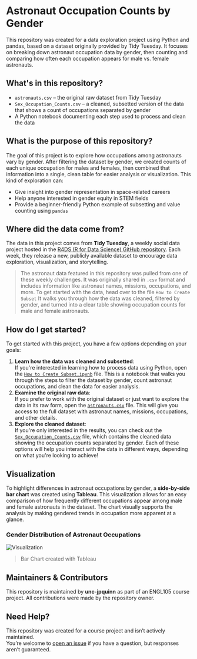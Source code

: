 # Astronaut Occupation Counts by Gender
This repository was created for a data exploration project using Python and pandas, based on a dataset originally provided by Tidy Tuesday. It focuses on breaking down astronaut occupation data by gender, then counting and comparing how often each occupation appears for male vs. female astronauts.

## What's in this repository?
* `astronauts.csv` – the original raw dataset from Tidy Tuesday
* `Sex_Occupation_Counts.csv` – a cleaned, subsetted version of the data that shows a count of occupations separated by gender
* A Python notebook documenting each step used to process and clean the data

## What is the purpose of this repository?
The goal of this project is to explore how occupations among astronauts vary by gender. After filtering the dataset by gender, we created counts of each unique occupation for males and females, then combined that information into a single, clean table for easier analysis or visualization.
This kind of exploration can:
* Give insight into gender representation in space-related careers
* Help anyone interested in gender equity in STEM fields
* Provide a beginner-friendly Python example of subsetting and value counting using `pandas`

## Where did the data come from?
The data in this project comes from **Tidy Tuesday**, a weekly social data project hosted in the [R4DS (R for Data Science) GitHub repository](https://github.com/rfordatascience/tidytuesday). Each week, they release a new, publicly available dataset to encourage data exploration, visualization, and storytelling.
>The astronaut data featured in this repository was pulled from one of these weekly challenges. It was originally shared in `.csv` format and includes information like astronaut names, missions, occupations, and more.
To get started with the data, head over to the file `How to Create Subset`
It walks you through how the data was cleaned, filtered by gender, and turned into a clear table showing occupation counts for male and female astronauts.

## How do I get started?
To get started with this project, you have a few options depending on your goals:
1. **Learn how the data was cleaned and subsetted**:  
   If you're interested in learning how to process data using Python, open the [`How to Create Subset.ipynb`](https://github.com/unc-jpquinn/engl105_astronaut_data/blob/main/How%20To%20Create%20Subset.ipynb) file. This is a notebook that walks you through the steps to filter the dataset by gender, count astronaut occupations, and clean the data for easier analysis.
2. **Examine the original raw data**:  
   If you prefer to work with the original dataset or just want to explore the data in its raw form, open the [`astronauts.csv`](https://github.com/unc-jpquinn/engl105_astronaut_data/blob/main/astronauts.csv) file. This will give you access to the full dataset with astronaut names, missions, occupations, and other details.
3. **Explore the cleaned dataset**:  
   If you're only interested in the results, you can check out the [`Sex_Occupation_Counts.csv`](https://github.com/unc-jpquinn/engl105_astronaut_data/blob/main/Sex_Occupation_Counts.csv) file, which contains the cleaned data showing the occupation counts separated by gender.
Each of these options will help you interact with the data in different ways, depending on what you're looking to achieve!

## Visualization
To highlight differences in astronaut occupations by gender, a **side-by-side bar chart** was created using **Tableau**. This visualization allows for an easy comparison of how frequently different occupations appear among male and female astronauts in the dataset.
The chart visually supports the analysis by making gendered trends in occupation more apparent at a glance.
### Gender Distribution of Astronaut Occupations
![Visualization](https://github.com/user-attachments/assets/43204416-08d4-451b-8817-0cf38d19815b)
>Bar Chart created with Tableau

## Maintainers & Contributors
This repository is maintained by **unc-jpquinn** as part of an ENGL105 course project. All contributions were made by the repository owner.

## Need Help?
This repository was created for a course project and isn’t actively maintained.  
You’re welcome to [open an issue](../../issues) if you have a question, but responses aren’t guaranteed.
